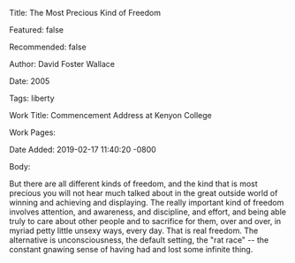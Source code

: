Title: The Most Precious Kind of Freedom

Featured: false

Recommended: false

Author: David Foster Wallace

Date: 2005

Tags: liberty

Work Title: Commencement Address at Kenyon College

Work Pages:  

Date Added: 2019-02-17 11:40:20 -0800

Body:

But there are all different kinds of freedom, and the kind that is most precious you will not hear much talked about in the great outside world of winning and achieving and displaying. The really important kind of freedom involves attention, and awareness, and discipline, and effort, and being able truly to care about other people and to sacrifice for them, over and over, in myriad petty little unsexy ways, every day. That is real freedom. The alternative is unconsciousness, the default setting, the "rat race" -- the constant gnawing sense of having had and lost some infinite thing.


